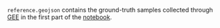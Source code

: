 `reference.geojson` contains  the ground-truth samples collected through [GEE](https://earthengine.google.com/) in the first part of the [notebook](https://github.com/acoiman/lulc_zamora_1986_2016/blob/master/accuracy_assessment/notebook/reference_data.ipynb).